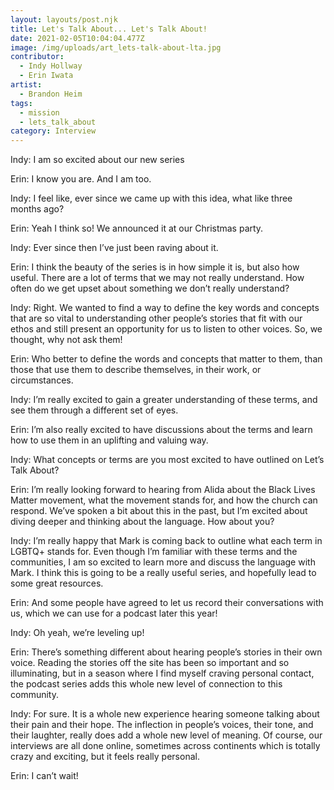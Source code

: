 ```yaml
---
layout: layouts/post.njk
title: Let's Talk About... Let's Talk About!
date: 2021-02-05T10:04:04.477Z
image: /img/uploads/art_lets-talk-about-lta.jpg
contributor:
  - Indy Hollway
  - Erin Iwata
artist:
  - Brandon Heim
tags:
  - mission
  - lets_talk_about
category: Interview
---
```

Indy: I am so excited about our new series

Erin: I know you are. And I am too. 

Indy: I feel like, ever since we came up with this idea, what like three months ago?

Erin: Yeah I think so! We announced it at our Christmas party.

Indy: Ever since then I’ve just been raving about it. 

Erin: I think the beauty of the series is in how simple it is, but also how useful. There are a lot of terms that we may not really understand. How often do we get upset about something we don’t really understand?

Indy: Right. We wanted to find a way to define the key words and concepts that are so vital to understanding other people’s stories that fit with our ethos and still present an opportunity for us to listen to other voices. So, we thought, why not ask them!

Erin: Who better to define the words and concepts that matter to them, than those that use them to describe themselves, in their work, or circumstances.

Indy: I’m really excited to gain a greater understanding of these terms, and see them through a different set of eyes. 

Erin: I’m also really excited to have discussions about the terms and learn how to use them in an uplifting and valuing way. 

Indy: What concepts or terms are you most excited to have outlined on Let’s Talk About?

Erin: I’m really looking forward to hearing from Alida about the Black Lives Matter movement, what the movement stands for, and how the church can respond. We’ve spoken a bit about this in the past, but I’m excited about diving deeper and thinking about the language. How about you?

Indy: I’m really happy that Mark is coming back to outline what each term in LGBTQ+ stands for. 
Even though I’m familiar with these terms and the communities, I am so excited to learn more and discuss the language with Mark. I think this is going to be a really useful series, and hopefully lead to some great resources.

Erin: And some people have agreed to let us record their conversations with us, which we can use for a podcast later this year!

Indy: Oh yeah, we’re leveling up!

Erin: There’s something different about hearing people’s stories in their own voice. Reading the stories off the site has been so important and so illuminating, but in a season where I find myself craving personal contact, the podcast series adds this whole new level of connection to this community.

Indy: For sure. It is a whole new experience hearing someone talking about their pain and their hope. The inflection in people’s voices, their tone, and their laughter, really does add a whole new level of meaning. Of course, our interviews are all done online, sometimes across continents which is totally crazy and exciting, but it feels really personal.

Erin: I can’t wait!